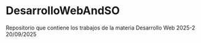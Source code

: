 # DesarrolloWebAndSO
Repositorio que contiene los trabajos de la materia Desarrollo Web 2025-2 20/09/2025

